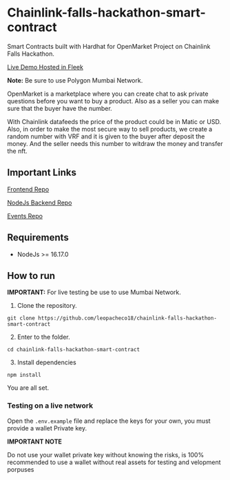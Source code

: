 # Chainlink-falls-hackathon-smart-contract

Smart Contracts built with Hardhat for OpenMarket Project on Chainlink Falls Hackathon.

[Live Demo Hosted in Fleek](https://open-market-chainlink-falls-hackathon.on.fleek.co/#/)

**Note:** Be sure to use Polygon Mumbai Network.

OpenMarket is a marketplace where you can create chat to ask private questions before you want to buy a product. Also as a seller you can make sure that the buyer have the number.

With Chainlink datafeeds the price of the product could be in Matic or USD. Also, in order to make the most secure way to sell products, we create a random number with VRF and it is given to the buyer after deposit the money. And the seller needs this number to witdraw the money and transfer the nft.


## Important Links

[Frontend Repo](https://github.com/leopacheco18/chainlink-falls-hackathon-frontend-)


[NodeJs Backend Repo](https://github.com/leopacheco18/chainlink-falls-hackathon-backend)


[Events Repo](https://github.com/leopacheco18/chainlink-falls-hackathon-events)


## Requirements

* NodeJs >= 16.17.0

## How to run

**IMPORTANT:** For live testing be use to use Mumbai Network.

1. Clone the repository.

`git clone https://github.com/leopacheco18/chainlink-falls-hackathon-smart-contract`


2. Enter to the folder.

`cd chainlink-falls-hackathon-smart-contract`


3. Install dependencies

`npm install`

You are all set.

### Testing on a live network

Open the `.env.example` file and replace the keys for your own, you must provide a wallet Private key.

**IMPORTANT NOTE**

Do not use your wallet private key without knowing the risks, is 100% recommended to use a wallet without real assets for testing and velopment porpuses
